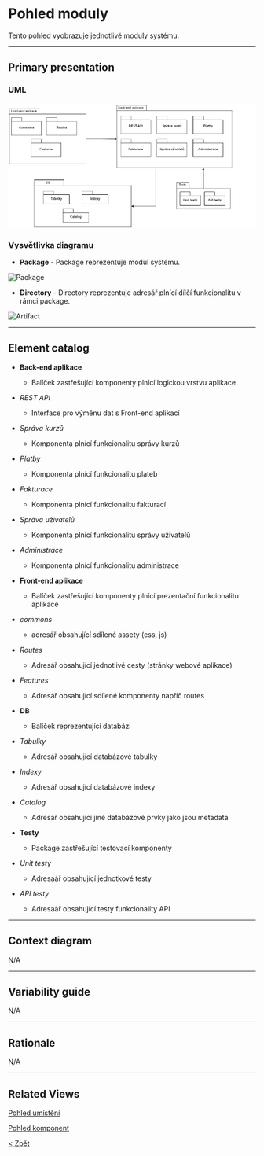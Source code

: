 # Pohled moduly
Tento pohled vyobrazuje jednotlivé moduly systému.

---

## Primary presentation
### UML
![Diagram modulů](https://github.com/michaelslavev/4IT575-seminarni-prace/blob/main/SOA/assets/moduly-soa.png "Diagram modulů")

### Vysvětlivka diagramu
- **Package** - Package reprezentuje modul systému.

![Package](https://github.com/michaelslavev/4IT575-seminarni-prace/blob/main/SOA/assets/prvky-diagram%C5%AF/package.png "Označení Package")

- **Directory** - Directory reprezentuje adresář plnící dílčí funkcionalitu v rámci package.

![Artifact](https://github.com/michaelslavev/4IT575-seminarni-prace/blob/main/SOA/assets/prvky-diagram%C5%AF/directory.png "Označení Artifactu")

---

## Element catalog
- **Back-end aplikace**
    - Balíček zastřešující komponenty plnící logickou vrstvu aplikace

-   *REST API*
    - Interface pro výměnu dat s Front-end aplikací

- *Správa kurzů*
    - Komponenta plnící funkcionalitu správy kurzů

- *Platby*
    - Komponenta plnící funkcionalitu plateb

- *Fakturace*
    - Komponenta plnící funkcionalitu fakturací

- *Správa uživatelů*
    - Komponenta plnící funkcionalitu správy uživatelů

- *Administrace*
    - Komponenta plnící funkcionalitu administrace

- **Front-end aplikace**
    - Balíček zastřešující komponenty plnící prezentační funkcionalitu aplikace

-   *commons*
    - adresář obsahující sdílené assety (css, js)

- *Routes*
    - Adresář obsahující jednotlivé cesty (stránky webové aplikace)

- *Features*
    - Adresář obsahující sdílené komponenty napříč routes

- **DB**
    - Balíček reprezentující databázi

- *Tabulky*
    - Adresář obsahující databázové tabulky

- *Indexy*
    - Adresář obsahující databázové indexy

- *Catalog*
    - Adresář obsahující jiné databázové prvky jako jsou metadata

- **Testy**
    - Package zastřešující testovací komponenty

- *Unit testy*
    - Adresaář obsahující jednotkové testy

- *API testy*
    - Adresaář obsahující testy funkcionality API

---
## Context diagram
N/A

---
## Variability guide
N/A

---

## Rationale
N/A

---

## Related Views
[Pohled umístění](../umístění/README.md "Pohled umístění")

[Pohled komponent](../komponenty/README.md "Pohled komponent")

[< Zpět](../../ "Zpět do adresáře SOA")
